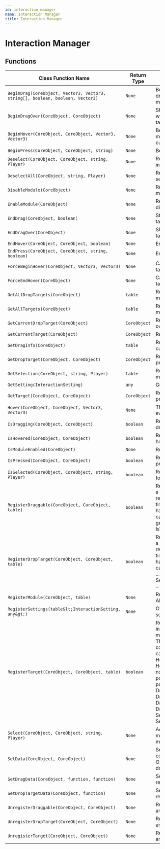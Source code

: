 ```yaml
---
id: interaction manager
name: Interaction Manager
title: Interaction Manager
---
```


# Interaction Manager

## Functions

| Class Function Name | Return Type | Description | Tags |
| ------------------- | ----------- | ----------- | ---- |
| `BeginDrag(CoreObject, Vector3, Vector3, string[], boolean, boolean, Vector3)` | `None` | Begins dragging a target. This will start dragging the current target for that input module. | None |
| `BeginDragOver(CoreObject, CoreObject)` | `None` | Should be called by an input module whenever a drop target is dragged over a drop target. | None |
| `BeginHover(CoreObject, CoreObject, Vector3, Vector3)` | `None` | Begins hovering on a target in an input module. This will set the input modules current target. | None |
| `BeginPress(CoreObject, CoreObject, string)` | `None` | Begins a press on a target in an input module. | None |
| `Deselect(CoreObject, CoreObject, string, Player)` | `None` | Removes a target from a Players selection set in an input module. | None |
| `DeselectAll(CoreObject, string, Player)` | `None` | Removes all targets from a Players selection set in an input module. | None |
| `DisableModule(CoreObject)` | `None` | Releases the current interaction target for this module and prevents any further interactions. | None |
| `EnableModule(CoreObject)` | `None` | Reactivates an interaction module after being disabled. | None |
| `EndDrag(CoreObject, boolean)` | `None` | Stops dragging the input modules current target. | None |
| `EndDragOver(CoreObject)` | `None` | Should be called by an input module when a target is dragged away from a drop target. | None |
| `EndHover(CoreObject, CoreObject, boolean)` | `None` | Ends a hover on a target in an input module. | None |
| `EndPress(CoreObject, CoreObject, string, boolean)` | `None` | Ends a press on a target in an input module. | None |
| `ForceBeginHover(CoreObject, Vector3, Vector3)` | `None` | Calls API.BeginHover on all modules with the target registered. | None |
| `ForceEndHover(CoreObject)` | `None` | Calls API.EndHover on all modules with the target registered. | None |
| `GetAllDropTargets(CoreObject)` | `table` | Returns all registered drop targets fro an input module. | None |
| `GetAllTargets(CoreObject)` | `table` | Returns all registered targets for an input module. | None |
| `GetCurrentDropTarget(CoreObject)` | `CoreObject` | Returns the current drop target being dragged over for an input module. | None |
| `GetCurrentTarget(CoreObject)` | `CoreObject` | Returns the current target of an input module. | None |
| `GetDragInfo(CoreObject)` | `table` | Returns a table of information regarding the currently dragged object in an input module. | None |
| `GetDropTarget(CoreObject, CoreObject)` | `CoreObject` | Returns a registered drop target related to the provided object for an input module. | None |
| `GetSelection(CoreObject, string, Player)` | `table` | Returns the entire selection set in an input module for a player. | None |
| `GetSetting(InteractionSetting)` | `any` | Gets a specific setting. | None |
| `GetTarget(CoreObject, CoreObject)` | `CoreObject` | Returns a registered target related to the provided object for an input module. | None |
| `Hover(CoreObject, CoreObject, Vector3, Vector3)` | `None` | This should be called by an input module for every frame a target is actively being hovered. | None |
| `IsDragging(CoreObject, CoreObject)` | `boolean` | Returns true if the target is currently being dragged in the input module. | None |
| `IsHovered(CoreObject, CoreObject)` | `boolean` | Returns true if the target is currently being hovered in the input module. | None |
| `IsModuleEnabled(CoreObject)` | `None` | Returns true if this module is enabled. | None |
| `IsPressed(CoreObject, CoreObject)` | `boolean` | Returns true if the target is currently being pressed in the input module. | None |
| `IsSelected(CoreObject, CoreObject, string, Player)` | `boolean` | Returns true if the target is currently selected for the player in the input module. | None |
| `RegisterDraggable(CoreObject, CoreObject, table)` | `boolean` | Registers a target and handlers to a module as a draggable object. Only one handler can be registered to a target and  calling this multiple times will overwrite the previous handlers. The handlers can include any of the below callbacks: - SetDragData(isValidDragFunction, getDragProxyFunction, ...) - GetDragData() - IsValidDrag() - GetDragProxy() | None |
| `RegisterDropTarget(CoreObject, CoreObject, table)` | `boolean` | Registers a target and handlers to a module as a drop target. Only one handler can be registered to a target and  calling this multiple times will overwrite the previous handlers. The handlers can include any of the below callbacks: - IsValidDropTarget(dropTargetIds, ...) - SetDropTargetData(isValidDropTargetFunction, ...) - GetDropTargetData | None |
| `RegisterModule(CoreObject, table)` | `None` | Registers an input module with the APIInputManager | None |
| `RegisterSettings(table&lt;InteractionSetting, any&gt;)` | `None` | Overrides existing or default settings with new settings. This will fully replace all settings. | None |
| `RegisterTarget(CoreObject, CoreObject, table)` | `boolean` | Registers a target and handlers to a specific input module. A target can be registered multiple times with different  sets of handlers. This allows a single target to have multiple components reacting to input. The handlers can include  any of the below callbacks: - HoverBegin(position, normal) - Hover(position, normal) - HoverEnd(position, normal, wasDragging) - PressBegin(binding, position, normal) - PressEnd(binding, position, normal, wasDragging) - DragOverBegin() - DragOverEnd() - DragBegin(position, normal) - DragEnd(position, normal) - Dropped(position, normal, dropTargetId, ...) - Selected() - Deselected() - SetData(component, ...) | None |
| `Select(CoreObject, CoreObject, string, Player)` | `None` | Adds a target to the selection set for an input module. Selection is per Player to allow for more complex interactions. | None |
| `SetData(CoreObject, CoreObject)` | `None` | Sets data on a specific component or all components if the component parameter is nil. Only some component types make use of data. | None |
| `SetDragData(CoreObject, function, function)` | `None` | Sets drag data on a draggable if one has been registered for the target. | None |
| `SetDropTargetData(CoreObject, function)` | `None` | Sets data on a drop target if one has been registered for the target. | None |
| `UnregisterDraggable(CoreObject, CoreObject)` | `None` | Removes draggable handlers from a target in an input module. | None |
| `UnregisterDropTarget(CoreObject, CoreObject)` | `None` | Removes drop target handlers from a target in an input module. | None |
| `UnregisterTarget(CoreObject, CoreObject)` | `None` | Removes a target and all of its handlers from an input module. | None |
